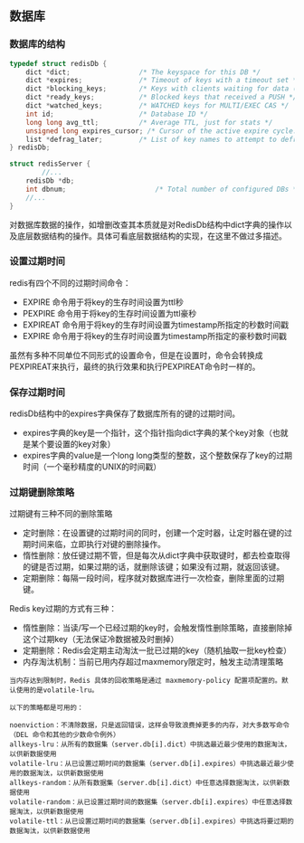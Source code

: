 ## 数据库



### 数据库的结构

```c
typedef struct redisDb {
    dict *dict;                 /* The keyspace for this DB */
    dict *expires;              /* Timeout of keys with a timeout set */
    dict *blocking_keys;        /* Keys with clients waiting for data (BLPOP)*/
    dict *ready_keys;           /* Blocked keys that received a PUSH */
    dict *watched_keys;         /* WATCHED keys for MULTI/EXEC CAS */
    int id;                     /* Database ID */
    long long avg_ttl;          /* Average TTL, just for stats */
    unsigned long expires_cursor; /* Cursor of the active expire cycle. */
    list *defrag_later;         /* List of key names to attempt to defrag one by one, gradually. */
} redisDb;

struct redisServer {
		//...
  	redisDb *db;
  	int dbnum;                      /* Total number of configured DBs */
  	//...
}
```



​		对数据库数据的操作，如增删改查其本质就是对RedisDb结构中dict字典的操作以及底层数据结构的操作。具体可看底层数据结构的实现，在这里不做过多描述。



### 设置过期时间

redis有四个不同的过期时间命令：

- EXPIRE <key> <ttl> 命令用于将key的生存时间设置为ttl秒
- PEXPIRE <key> <ttl> 命令用于将key的生存时间设置为ttl豪秒
- EXPIREAT <key> <timestamp> 命令用于将key的生存时间设置为timestamp所指定的秒数时间戳
- EXPIRE <key> <timestamp> 命令用于将key的生存时间设置为timestamp所指定的豪秒数时间戳

虽然有多种不同单位不同形式的设置命令，但是在设置时，命令会转换成PEXPIREAT来执行，最终的执行效果和执行PEXPIREAT命令时一样的。



### 保存过期时间

redisDb结构中的expires字典保存了数据库所有的键的过期时间。

- expires字典的key是一个指针，这个指针指向dict字典的某个key对象（也就是某个要设置的key对象）
- expires字典的value是一个long long类型的整数，这个整数保存了key的过期时间（一个毫秒精度的UNIX的时间戳）



### 过期键删除策略

过期键有三种不同的删除策略

- 定时删除：在设置键的过期时间的同时，创建一个定时器，让定时器在键的过期时间来临，立即执行对键的删除操作。
- 惰性删除：放任键过期不管，但是每次从dict字典中获取键时，都去检查取得的键是否过期，如果过期的话，就删除该键；如果没有过期，就返回该键。
- 定期删除：每隔一段时间，程序就对数据库进行一次检查，删除里面的过期键。

Redis key过期的方式有三种：

- 惰性删除：当读/写一个已经过期的key时，会触发惰性删除策略，直接删除掉这个过期key（无法保证冷数据被及时删掉）
- 定期删除：Redis会定期主动淘汰一批已过期的key（随机抽取一批key检查）
- 内存淘汰机制：当前已用内存超过maxmemory限定时，触发主动清理策略

```
当内存达到限制时，Redis 具体的回收策略是通过 maxmemory-policy 配置项配置的。默认使用的是volatile-lru。

以下的策略都是可用的：

noenviction：不清除数据，只是返回错误，这样会导致浪费掉更多的内存，对大多数写命令（DEL 命令和其他的少数命令例外）
allkeys-lru：从所有的数据集（server.db[i].dict）中挑选最近最少使用的数据淘汰，以供新数据使用
volatile-lru：从已设置过期时间的数据集（server.db[i].expires）中挑选最近最少使用的数据淘汰，以供新数据使用
allkeys-random：从所有数据集（server.db[i].dict）中任意选择数据淘汰，以供新数据使用
volatile-random：从已设置过期时间的数据集（server.db[i].expires）中任意选择数据淘汰，以供新数据使用
volatile-ttl：从已设置过期时间的数据集（server.db[i].expires）中挑选将要过期的数据淘汰，以供新数据使用
```

​	

